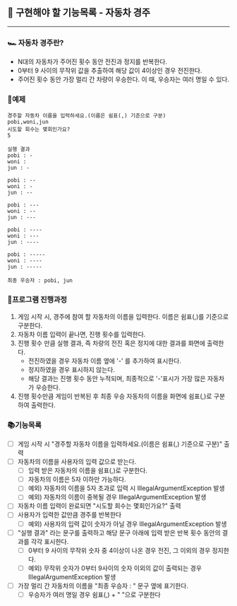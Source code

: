## 🚀 구현해야 할 기능목록 - 자동차 경주
___

### 🏎️ 자동차 경주란?
- N대의 자동차가 주어진 횟수 동안 전진과 정지를 반복한다.
- 0부터 9 사이의 무작위 값을 추출하여 해당 값이 4이상인 경우 전진한다. 
- 주어진 횟수 동안 가장 멀리 간 차량이 우승한다. 이 때, 우승자는 여러 명일 수 있다.

### 🔭예제

    경주할 자동차 이름을 입력하세요.(이름은 쉼표(,) 기준으로 구분)
    pobi,woni,jun
    시도할 회수는 몇회인가요?
    5
    
    실행 결과
    pobi : -
    woni :
    jun : -
    
    pobi : --
    woni : -
    jun : --
    
    pobi : ---
    woni : --
    jun : ---
    
    pobi : ----
    woni : ---
    jun : ----
    
    pobi : -----
    woni : ----
    jun : -----
    
    최종 우승자 : pobi, jun  

### 📌프로그램 진행과정
1) 게임 시작 시, 경주에 참여 할 자동차의 이름을 입력한다. 이름은 쉼표(,)를 기준으로 구분한다.
2) 자동차 이름 입력이 끝나면, 진행 횟수를 입력한다.
3) 진행 횟수 만큼 실행 결과, 즉 차량의 전진 혹은 정지에 대한 결과를 화면에 출력한다.
    - 전진하였을 경우 자동차 이름 옆에 '-' 를 추가하여 표시한다.
    - 정지하였을 경우 표시하지 않는다.
    - 해당 결과는 진행 횟수 동안 누적되며, 최종적으로 '-'표시가 가장 많은 자동차가 우승한다.
4) 진행 횟수만큼 게임이 반복된 후 최종 우승 자동차의 이름을 화면에 쉼표(,)로 구분하여 출력한다.

### 📚기능목록
- [ ] 게임 시작 시 "경주할 자동차 이름을 입력하세요.(이름은 쉼표(,) 기준으로 구분)" 출력
- [ ] 자동차의 이름을 사용자의 입력 값으로 받는다.
  - [ ] 입력 받은 자동차의 이름을 쉼표(,)로 구분한다.
  - [ ] 자동차의 이름은 5자 이하만 가능하다.
  - [ ] 예외) 자동차의 이름을 5자 초과로 입력 시 IllegalArgumentException 발생
  - [ ] 예외) 자동차의 이름이 중복될 경우 IllegalArgumentException 발생
-[ ] 자동차 이름 입력이 완료되면 "시도할 회수는 몇회인가요?" 출력
-[ ] 사용자가 입력한 값만큼 경주를 반복한다
  - [ ] 예외) 사용자의 입력 값이 숫자가 아닐 경우 IllegalArgumentException 발생
-[ ] "실행 결과" 라는 문구를 출력하고 해당 문구 아래에 입력 받은 반복 횟수 동안의 결과를 각각 표시한다.
  - [ ] 0부터 9 사이의 무작위 숫자 중 4이상이 나온 경우 전진, 그 이외의 경우 정지한다.
  - [ ] 예외) 무작위 숫자가 0부터 9사이의 숫자 이외의 값이 출력되는 경우 IllegalArgumentException 발생
- [ ] 가장 멀리 간 자동차의 이름을 "최종 우승자 : " 문구 옆에 표기한다.
  - [ ] 우승자가 여러 명일 경우 쉼표(,) + " "으로 구분한다  